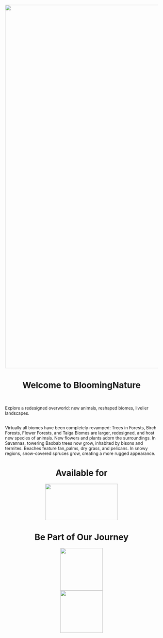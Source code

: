 <p align="center"><img src="https://imgur.com/aHbesRp.png" width="1200"></p>

<h1 align="center">Welcome to BloomingNature</h1>
<br>
<p>Explore a redesigned overworld: new animals, reshaped biomes, livelier landscapes.</p><p>
<br>
Virtually all biomes have been completely revamped: Trees in Forests, Birch Forests, Flower Forests, and Taiga Biomes are larger, redesigned, and host new species of animals. New flowers and plants adorn the surroundings. In Savannas, towering Baobab trees now grow, inhabited by bisons and termites. Beaches feature fan_palms, dry grass, and pelicans. In snowy regions, snow-covered spruces grow, creating a more rugged appearance.</p>

<h1 align="center">Available for</h1>
<p align="center"><img src="https://imgur.com/gREqi3m.png" width="240" height="120"></p>

<h1 align="center">Be Part of Our Journey</h1>

<p align="center">
    <a title="discord" href="https://discord.gg/Vqu6wYZwdZ">
        <img style="display: block; margin-left: auto; margin-right: auto;" src="https://1000logos.net/wp-content/uploads/2021/06/Discord-logo-2015.png" alt="" width="" height="140" />
    </a>
    <a title="patreon" href="https://www.patreon.com/user?u=78595058">
        <img style="display: block; margin-left: auto; margin-right: auto;" src="https://cdn.icon-icons.com/icons2/2699/PNG/512/patreon_logo_icon_170869.png" alt="" width="" height="140" />
    </a>
</p>